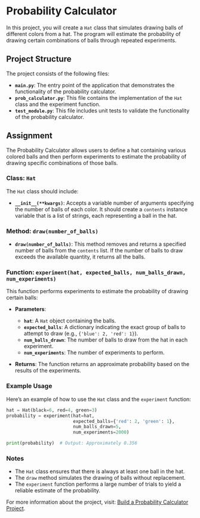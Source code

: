 # Probability Calculator

In this project, you will create a `Hat` class that simulates drawing balls of different colors from a hat. The program will estimate the probability of drawing certain combinations of balls through repeated experiments.

## Project Structure

The project consists of the following files:

- **`main.py`**: The entry point of the application that demonstrates the functionality of the probability calculator.
- **`prob_calculator.py`**: This file contains the implementation of the `Hat` class and the experiment function.
- **`test_module.py`**: This file includes unit tests to validate the functionality of the probability calculator.

## Assignment

The Probability Calculator allows users to define a hat containing various colored balls and then perform experiments to estimate the probability of drawing specific combinations of those balls.

### Class: `Hat`

The `Hat` class should include:

- **`__init__(**kwargs)`**: Accepts a variable number of arguments specifying the number of balls of each color. It should create a `contents` instance variable that is a list of strings, each representing a ball in the hat.

### Method: `draw(number_of_balls)`

- **`draw(number_of_balls)`**: This method removes and returns a specified number of balls from the `contents` list. If the number of balls to draw exceeds the available quantity, it returns all the balls.

### Function: `experiment(hat, expected_balls, num_balls_drawn, num_experiments)`

This function performs experiments to estimate the probability of drawing certain balls:

- **Parameters**:
  - **`hat`**: A `Hat` object containing the balls.
  - **`expected_balls`**: A dictionary indicating the exact group of balls to attempt to draw (e.g., `{'blue': 2, 'red': 1}`).
  - **`num_balls_drawn`**: The number of balls to draw from the hat in each experiment.
  - **`num_experiments`**: The number of experiments to perform.

- **Returns**: The function returns an approximate probability based on the results of the experiments.

### Example Usage

Here’s an example of how to use the `Hat` class and the `experiment` function:

```python
hat = Hat(black=6, red=4, green=3)
probability = experiment(hat=hat,
                         expected_balls={'red': 2, 'green': 1},
                         num_balls_drawn=5,
                         num_experiments=2000)

print(probability)  # Output: Approximately 0.356
```

### Notes

- The `Hat` class ensures that there is always at least one ball in the hat.
- The `draw` method simulates the drawing of balls without replacement.
- The `experiment` function performs a large number of trials to yield a reliable estimate of the probability.

For more information about the project, visit: [Build a Probability Calculator Project](https://www.freecodecamp.org/learn/scientific-computing-with-python/build-a-probability-calculator-project/build-a-probability-calculator-project).